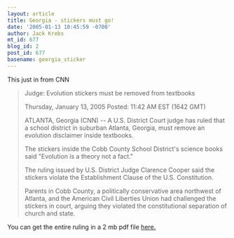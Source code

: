 ```yaml
---
layout: article
title: Georgia - stickers must go!
date: '2005-01-13 10:45:59 -0700'
author: Jack Krebs
mt_id: 677
blog_id: 2
post_id: 677
basename: georgia_sticker
---
```

This just in from CNN

> Judge: Evolution stickers must be removed from textbooks
> 
> Thursday, January 13, 2005 Posted: 11:42 AM EST (1642 GMT)
> 
> ATLANTA, Georgia (CNN) -- A U.S. District Court judge has ruled that a school district in suburban Atlanta, Georgia, must remove an evolution disclaimer inside textbooks.
> 
> The stickers inside the Cobb County School District's science books said "Evolution is a theory not a fact."
> 
> The ruling issued by U.S. District Judge Clarence Cooper said the stickers violate the Establishment Clause of the U.S. Constitution.
> 
> Parents in Cobb County, a politically conservative area northwest of Atlanta, and the American Civil Liberties Union had challenged the stickers in court, arguing they violated the constitutional separation of church and state.

You can get the entire ruling in a 2 mb pdf file [here.](http://www.gand.uscourts.gov/documents/02cv2325ord.pdf)
